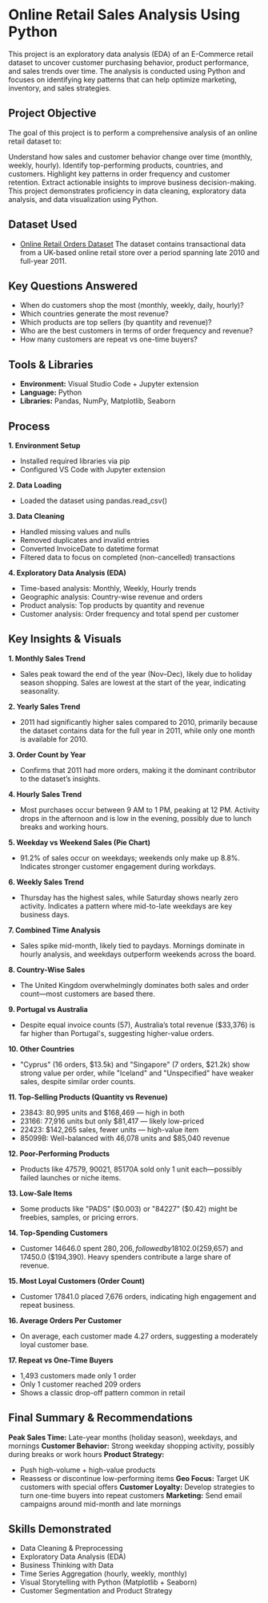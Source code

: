 # Online Retail Sales Analysis Using Python
This project is an exploratory data analysis (EDA) of an E-Commerce retail dataset to uncover customer purchasing behavior, product performance, and sales trends over time. The analysis is conducted using Python and focuses on identifying key patterns that can help optimize marketing, inventory, and sales strategies.

## Project Objective
The goal of this project is to perform a comprehensive analysis of an online retail dataset to:

Understand how sales and customer behavior change over time (monthly, weekly, hourly). Identify top-performing products, countries, and customers. Highlight key patterns in order frequency and customer retention. Extract actionable insights to improve business decision-making. This project demonstrates proficiency in data cleaning, exploratory data analysis, and data visualization using Python.

## Dataset Used
- <a href = "https://github.com/alina-khan-1/Python-Online-Retail-data-analysis/blob/main/Online%20Retail%20Data%20Set.csv">Online Retail Orders Dataset</a>
The dataset contains transactional data from a UK-based online retail store over a period spanning late 2010 and full-year 2011.

## Key Questions Answered
- When do customers shop the most (monthly, weekly, daily, hourly)?
- Which countries generate the most revenue?
- Which products are top sellers (by quantity and revenue)?
- Who are the best customers in terms of order frequency and revenue?
- How many customers are repeat vs one-time buyers?

## Tools & Libraries
- **Environment:** Visual Studio Code + Jupyter extension
 - **Language:** Python
 - **Libraries:** Pandas, NumPy, Matplotlib, Seaborn

## Process
**1. Environment Setup**
- Installed required libraries via pip
- Configured VS Code with Jupyter extension

**2. Data Loading**
- Loaded the dataset using pandas.read_csv()

**3. Data Cleaning**
- Handled missing values and nulls
- Removed duplicates and invalid entries
- Converted InvoiceDate to datetime format
- Filtered data to focus on completed (non-cancelled) transactions

**4. Exploratory Data Analysis (EDA)**
- Time-based analysis: Monthly, Weekly, Hourly trends
- Geographic analysis: Country-wise revenue and orders
- Product analysis: Top products by quantity and revenue
- Customer analysis: Order frequency and total spend per customer

## Key Insights & Visuals
**1. Monthly Sales Trend**
- Sales peak toward the end of the year (Nov–Dec), likely due to holiday season shopping. Sales are lowest at the start of the year, indicating seasonality.

**2. Yearly Sales Trend**
- 2011 had significantly higher sales compared to 2010, primarily because the dataset contains data for the full year in 2011, while only one month is available for 2010.

**3. Order Count by Year**
- Confirms that 2011 had more orders, making it the dominant contributor to the dataset’s insights.

**4. Hourly Sales Trend**
- Most purchases occur between 9 AM to 1 PM, peaking at 12 PM. Activity drops in the afternoon and is low in the evening, possibly due to lunch breaks and working hours.

**5. Weekday vs Weekend Sales (Pie Chart)**
- 91.2% of sales occur on weekdays; weekends only make up 8.8%. Indicates stronger customer engagement during workdays.

**6. Weekly Sales Trend**
- Thursday has the highest sales, while Saturday shows nearly zero activity. Indicates a pattern where mid-to-late weekdays are key business days.

**7. Combined Time Analysis**
- Sales spike mid-month, likely tied to paydays. Mornings dominate in hourly analysis, and weekdays outperform weekends across the board.

**8. Country-Wise Sales**
- The United Kingdom overwhelmingly dominates both sales and order count—most customers are based there.

**9. Portugal vs Australia**
- Despite equal invoice counts (57), Australia’s total revenue ($33,376) is far higher than Portugal's, suggesting higher-value orders.

**10. Other Countries**
- "Cyprus" (16 orders, $13.5k) and "Singapore" (7 orders, $21.2k) show strong value per order, while "Iceland" and "Unspecified" have weaker sales, despite similar order counts.

**11. Top-Selling Products (Quantity vs Revenue)**
- 23843: 80,995 units and $168,469 — high in both
- 23166: 77,916 units but only $81,417 — likely low-priced
- 22423: $142,265 sales, fewer units — high-value item
- 85099B: Well-balanced with 46,078 units and $85,040 revenue

**12. Poor-Performing Products**
- Products like 47579, 90021, 85170A sold only 1 unit each—possibly failed launches or niche items.

**13. Low-Sale Items**
- Some products like "PADS" ($0.003) or "84227" ($0.42) might be freebies, samples, or pricing errors.

**14. Top-Spending Customers**
- Customer 14646.0 spent $280,206, followed by 18102.0 ($259,657) and 17450.0 ($194,390). Heavy spenders contribute a large share of revenue.

**15. Most Loyal Customers (Order Count)**
- Customer 17841.0 placed 7,676 orders, indicating high engagement and repeat business.

**16. Average Orders Per Customer**
- On average, each customer made 4.27 orders, suggesting a moderately loyal customer base.

**17. Repeat vs One-Time Buyers**
- 1,493 customers made only 1 order
- Only 1 customer reached 209 orders
- Shows a classic drop-off pattern common in retail

## Final Summary & Recommendations
**Peak Sales Time:** Late-year months (holiday season), weekdays, and mornings
**Customer Behavior:** Strong weekday shopping activity, possibly during breaks or work hours
**Product Strategy:**
  - Push high-volume + high-value products
  - Reassess or discontinue low-performing items
**Geo Focus:** Target UK customers with special offers
**Customer Loyalty:** Develop strategies to turn one-time buyers into repeat customers
**Marketing:** Send email campaigns around mid-month and late mornings

## Skills Demonstrated
- Data Cleaning & Preprocessing
- Exploratory Data Analysis (EDA)
- Business Thinking with Data
- Time Series Aggregation (hourly, weekly, monthly)
- Visual Storytelling with Python (Matplotlib + Seaborn)
- Customer Segmentation and Product Strategy
